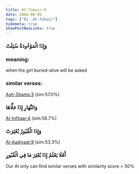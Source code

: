 ```yaml
---
title: At-Takwir:8
date: 2004-06-05
tags: ["81 .At-Takwir"]
hidemeta: true 
ShowPostNavLinks: true 
---
```

### وَإِذَا الْمَوْءُودَةُ سُئِلَتْ
### meaning: 
when the girl buried-alive will be asked
### similar verses: 

[Ash-Shams:3](/91/3) (sim:57.0%)

### وَالنَّهَارِ إِذَا جَلَّاهَا

[Al-Infitaar:4](/82/4) (sim:56.7%)

### وَإِذَا الْقُبُورُ بُعْثِرَتْ

[Al-Aadiyaat:9](/100/9) (sim:53.3%)

### أَفَلَا يَعْلَمُ إِذَا بُعْثِرَ مَا فِي الْقُبُورِ

Our AI only can find similar verses with similarity score > 50% 

